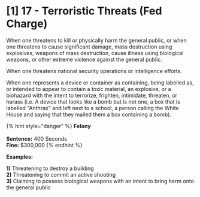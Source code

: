 # \[1] 17 - Terroristic Threats (Fed Charge)

When one threatens to kill or physically harm the general public, or when one threatens to cause significant damage, mass destruction using explosives, weapons of mass destruction, cause illness using biological weapons, or other extreme violence against the general public.&#x20;

When one threatens national security operations or intelligence efforts.&#x20;

When one represents a device or container as containing, being labelled as, or intended to appear to contain a toxic material, an explosive, or a biohazard with the intent to terrorize, frighten, intimidate, threaten, or harass (i.e. A device that looks like a bomb but is not one, a box that is labelled "Anthrax" and left next to a school, a person calling the White House and saying that they mailed them a box containing a bomb).&#x20;

{% hint style="danger" %}
**Felony**\
\
**Sentence:** 400 Seconds\
**Fine:** $300,000
{% endhint %}

**Examples:**

**1)** Threatening to destroy a building\
**2)** Threatening to commit an active shooting\
**3)** Claiming to possess biological weapons with an intent to bring harm onto the general public
